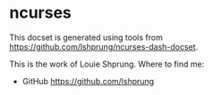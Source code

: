 ncurses
=======

This docset is generated using tools from <https://github.com/lshprung/ncurses-dash-docset>.

This is the work of Louie Shprung. Where to find me:

- GitHub <https://github.com/lshprung>
